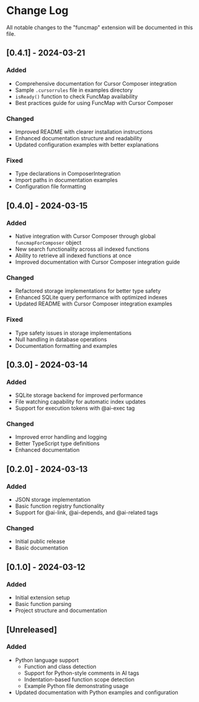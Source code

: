 # Change Log

All notable changes to the "funcmap" extension will be documented in this file.

## [0.4.1] - 2024-03-21

### Added
- Comprehensive documentation for Cursor Composer integration
- Sample `.cursorrules` file in examples directory
- `isReady()` function to check FuncMap availability
- Best practices guide for using FuncMap with Cursor Composer

### Changed
- Improved README with clearer installation instructions
- Enhanced documentation structure and readability
- Updated configuration examples with better explanations

### Fixed
- Type declarations in ComposerIntegration
- Import paths in documentation examples
- Configuration file formatting

## [0.4.0] - 2024-03-15

### Added
- Native integration with Cursor Composer through global `funcmapForComposer` object
- New search functionality across all indexed functions
- Ability to retrieve all indexed functions at once
- Improved documentation with Cursor Composer integration guide

### Changed
- Refactored storage implementations for better type safety
- Enhanced SQLite query performance with optimized indexes
- Updated README with Cursor Composer integration examples

### Fixed
- Type safety issues in storage implementations
- Null handling in database operations
- Documentation formatting and examples

## [0.3.0] - 2024-03-14

### Added
- SQLite storage backend for improved performance
- File watching capability for automatic index updates
- Support for execution tokens with @ai-exec tag

### Changed
- Improved error handling and logging
- Better TypeScript type definitions
- Enhanced documentation

## [0.2.0] - 2024-03-13

### Added
- JSON storage implementation
- Basic function registry functionality
- Support for @ai-link, @ai-depends, and @ai-related tags

### Changed
- Initial public release
- Basic documentation

## [0.1.0] - 2024-03-12

### Added
- Initial extension setup
- Basic function parsing
- Project structure and documentation

## [Unreleased]

### Added
- Python language support
  - Function and class detection
  - Support for Python-style comments in AI tags
  - Indentation-based function scope detection
  - Example Python file demonstrating usage
- Updated documentation with Python examples and configuration 